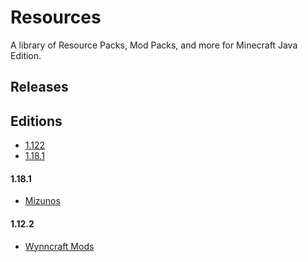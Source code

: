 # Resources

A library of Resource Packs, Mod Packs, and more for Minecraft Java Edition.

## Releases

## Editions

- [1.122]()
- [1.18.1]()

#### 1.18.1

- [Mizunos](https://github.com/CVXSL-MC/Resources/releases/tag/Mizunos)

#### 1.12.2

- [Wynncraft Mods](https://github.com/CVXSL-MC/Resources/releases/tag/WynncraftMods)
